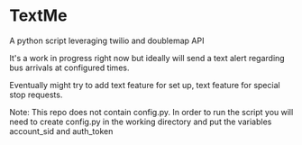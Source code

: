 # TextMe
A python script leveraging twilio and doublemap API

It's a work in progress right now but ideally will send a text
alert regarding bus arrivals at configured times.

Eventually might try to add text feature for set up, text feature
for special stop requests.

Note: This repo does not contain config.py. In order to run the script you will
need to create config.py in the working directory and put the variables account_sid and auth_token
